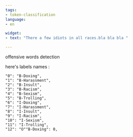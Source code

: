 ```yaml
---
tags:
- token-classification
language:
- en

widget:
- text: "There a few idiots in all races.bla bla bla "

---
```


offensive words detection 

here's labels names : 

    "0": "B-Doxing",
    "1": "B-Harassment",
    "2": "B-Insult",
    "3": "B-Racism",
    "4": "B-Sexism",
    "5": "B-Trolling",
    "6": "I-Doxing",
    "7": "I-Harassment",
    "8": "I-Insult",
    "9": "I-Racism",
    "10": "I-Sexism",
    "11": "I-Trolling",
    "12": "O""B-Doxing": 0,
    